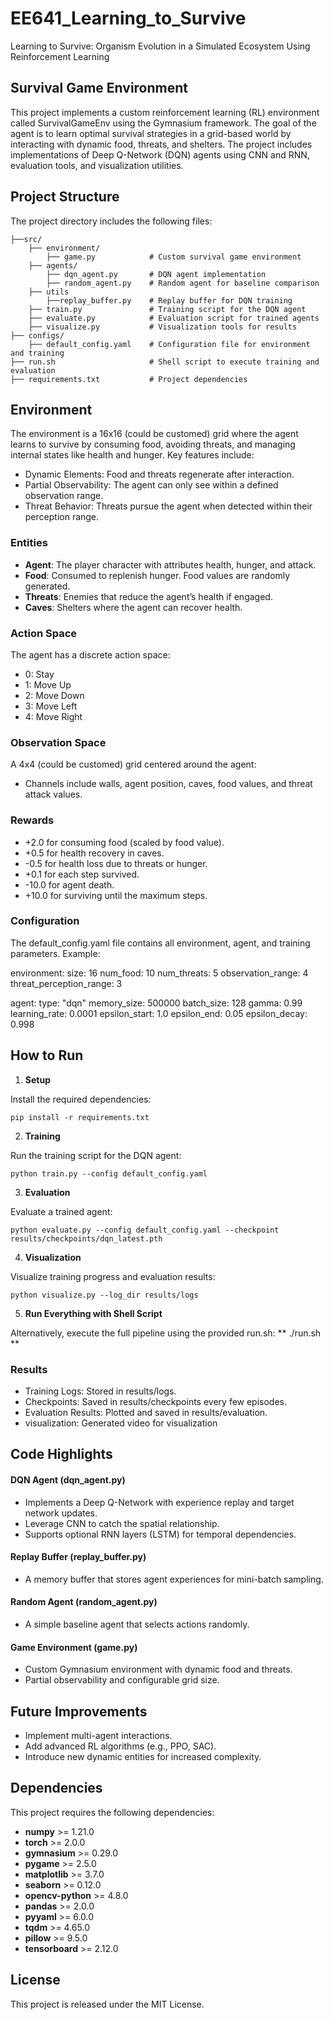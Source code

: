# EE641_Learning_to_Survive
Learning to Survive: Organism Evolution in a Simulated Ecosystem Using Reinforcement Learning

## Survival Game Environment

This project implements a custom reinforcement learning (RL) environment called SurvivalGameEnv using the Gymnasium framework. The goal of the agent is to learn optimal survival strategies in a grid-based world by interacting with dynamic food, threats, and shelters. The project includes implementations of Deep Q-Network (DQN) agents using CNN and RNN, evaluation tools, and visualization utilities.

## Project Structure

The project directory includes the following files:
```
├──src/
    ├── environment/
        ├── game.py            # Custom survival game environment
    ├── agents/
        ├── dqn_agent.py       # DQN agent implementation
        ├── random_agent.py    # Random agent for baseline comparison
    ├── utils
        ├──replay_buffer.py    # Replay buffer for DQN training
    ├── train.py               # Training script for the DQN agent
    ├── evaluate.py            # Evaluation script for trained agents
    ├── visualize.py           # Visualization tools for results
├── configs/
    ├── default_config.yaml    # Configuration file for environment and training
├── run.sh                     # Shell script to execute training and evaluation
├── requirements.txt           # Project dependencies
```

## Environment

The environment is a 16x16 (could be customed) grid where the agent learns to survive by consuming food, avoiding threats, and managing internal states like health and hunger. Key features include:
- Dynamic Elements: Food and threats regenerate after interaction.
- Partial Observability: The agent can only see within a defined observation range.
- Threat Behavior: Threats pursue the agent when detected within their perception range.

### Entities
- **Agent**: The player character with attributes health, hunger, and attack.
- **Food**: Consumed to replenish hunger. Food values are randomly generated.
- **Threats**: Enemies that reduce the agent’s health if engaged.
- **Caves**: Shelters where the agent can recover health.

### Action Space

The agent has a discrete action space:
- 0: Stay
- 1: Move Up
- 2: Move Down
- 3: Move Left
- 4: Move Right

### Observation Space

A 4x4 (could be customed) grid centered around the agent:
- Channels include walls, agent position, caves, food values, and threat attack values.

### Rewards
- +2.0 for consuming food (scaled by food value).
- +0.5 for health recovery in caves.
- -0.5 for health loss due to threats or hunger.
- +0.1 for each step survived.
- -10.0 for agent death.
- +10.0 for surviving until the maximum steps.

### Configuration

The default_config.yaml file contains all environment, agent, and training parameters. Example:

environment:
  size: 16
  num_food: 10
  num_threats: 5
  observation_range: 4
  threat_perception_range: 3

agent:
  type: "dqn"
  memory_size: 500000
  batch_size: 128
  gamma: 0.99
  learning_rate: 0.0001
  epsilon_start: 1.0
  epsilon_end: 0.05
  epsilon_decay: 0.998

## How to Run

1. **Setup**

Install the required dependencies:

```
pip install -r requirements.txt
```

2. **Training**

Run the training script for the DQN agent:
```
python train.py --config default_config.yaml
```

3. **Evaluation**

Evaluate a trained agent:
```
python evaluate.py --config default_config.yaml --checkpoint results/checkpoints/dqn_latest.pth
```
4. **Visualization**

Visualize training progress and evaluation results:
```
python visualize.py --log_dir results/logs
```
5. **Run Everything with Shell Script**

Alternatively, execute the full pipeline using the provided run.sh:
**
./run.sh
**

### Results
- Training Logs: Stored in results/logs.
- Checkpoints: Saved in results/checkpoints every few episodes.
- Evaluation Results: Plotted and saved in results/evaluation.
- visualization: Generated video for visualization

## Code Highlights

#### DQN Agent (dqn_agent.py)
- Implements a Deep Q-Network with experience replay and target network updates.
- Leverage CNN to catch the spatial relationship.
- Supports optional RNN layers (LSTM) for temporal dependencies.

#### Replay Buffer (replay_buffer.py)
- A memory buffer that stores agent experiences for mini-batch sampling.

#### Random Agent (random_agent.py)
- A simple baseline agent that selects actions randomly.

#### Game Environment (game.py)
- Custom Gymnasium environment with dynamic food and threats.
- Partial observability and configurable grid size.

## Future Improvements
- Implement multi-agent interactions.
- Add advanced RL algorithms (e.g., PPO, SAC).
- Introduce new dynamic entities for increased complexity.

## Dependencies
  
This project requires the following dependencies:  

- **numpy** >= 1.21.0  
- **torch** >= 2.0.0  
- **gymnasium** >= 0.29.0  
- **pygame** >= 2.5.0  
- **matplotlib** >= 3.7.0  
- **seaborn** >= 0.12.0  
- **opencv-python** >= 4.8.0  
- **pandas** >= 2.0.0  
- **pyyaml** >= 6.0.0  
- **tqdm** >= 4.65.0  
- **pillow** >= 9.5.0  
- **tensorboard** >= 2.12.0  

## License

This project is released under the MIT License.
